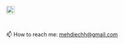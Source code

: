 [<img align="center" alt="https://www.linkedin.com/in/mehdi-ech-chouini-023753176/" width="22px" src="https://cdn.jsdelivr.net/npm/simple-icons@v3/icons/linkedin.svg" />](https://www.linkedin.com/in/mehdi-ech-chouini-023753176/)
 


<br>

📫 How to reach me: mehdiechh@gmail.com

<br>
